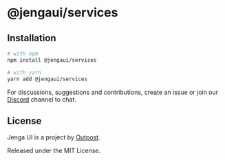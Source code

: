 # @jengaui/services

## Installation

```sh
# with npm
npm install @jengaui/services

# with yarn
yarn add @jengaui/services
```

For discussions, suggestions and contributions, create an issue or join our [Discord](https://discord.gg/sHnHPnAPZj) channel to chat.

## License

Jenga UI is a project by [Outpost](https://outpost.run).

Released under the MIT License.
